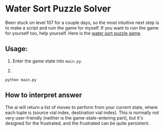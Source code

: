 # Water Sort Puzzle Solver

Been stuck on level 107 for a couple days, so the most intuitive next step is to make a script and ruin the game for myself. If you want to ruin the game for yourself too, help yourself. Here is the [water sort puzzle game](https://play.google.com/store/apps/details?id=com.gma.water.sort.puzzle&hl=en_US&gl=US).

## Usage:
1. Enter the game state into `main.py`.

2. 
```
python main.py
```

## How to interpret answer
The ai will return a list of moves to perform from your current state, where each tuple is (source vial index, destination vial index). This is normally not very user-friendly (neither is the game-state-entering part), but it's designed for the frustrated, and the frustrated can be quite persistent.
